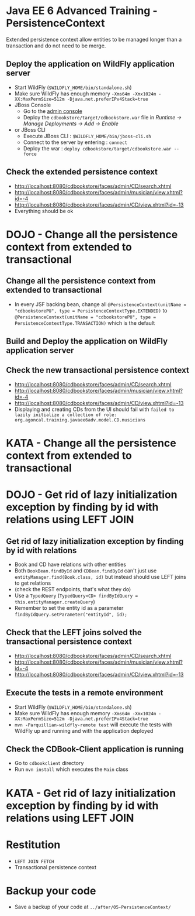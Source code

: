 # Java EE 6 Advanced Training - PersistenceContext

Extended persistence context allow entities to be managed longer than a transaction and do not need to be merge.

## Deploy the application on WildFly application server

* Start WildFly (`$WILDFLY_HOME/bin/standalone.sh`)
* Make sure WildFly has enough memory `-Xms64m -Xmx1024m -XX:MaxPermSize=512m -Djava.net.preferIPv4Stack=true`
* JBoss Console
	* Go to the [admin console](http://localhost:9990/)
	* Deploy the `cdbookstore/target/cdbookstore.war` file in _Runtime -> Manage Deployments -> Add -> Enable_
* or JBoss CLI
	* Execute JBoss CLI : `$WILDFLY_HOME/bin/jboss-cli.sh`
	* Connect to the server by entering : `connect` 
	* Deploy the war : `deploy cdbookstore/target/cdbookstore.war --force`  

## Check the extended persistence context

* [http://localhost:8080/cdbookstore/faces/admin/CD/search.xhtml]()
* [http://localhost:8080/cdbookstore/faces/admin/musician/view.xhtml?id=-4]()
* [http://localhost:8080/cdbookstore/faces/admin/CD/view.xhtml?id=-13]()
* Everything should be ok

# DOJO - Change all the persistence context from extended to transactional

## Change all the persistence context from extended to transactional

* In every JSF backing bean, change all `@PersistenceContext(unitName = "cdbookstorePU", type = PersistenceContextType.EXTENDED)` to `@PersistenceContext(unitName = "cdbookstorePU", type = PersistenceContextType.TRANSACTION)` which is the default

## Build and Deploy the application on WildFly application server

## Check the new transactional persistence context

* [http://localhost:8080/cdbookstore/faces/admin/CD/search.xhtml]()
* [http://localhost:8080/cdbookstore/faces/admin/musician/view.xhtml?id=-4]()
* [http://localhost:8080/cdbookstore/faces/admin/CD/view.xhtml?id=-13]()
* Displaying and creating CDs from the UI should fail with `failed to lazily initialize a collection of role: org.agoncal.training.javaee6adv.model.CD.musicians`

# KATA - Change all the persistence context from extended to transactional

# DOJO - Get rid of lazy initialization exception by finding by id with relations using LEFT JOIN

## Get rid of lazy initialization exception by finding by id with relations

* Book and CD have relations with other entities
* Both `BookBean.findById` and `CDBean.findById` can't just use `entityManager.find(Book.class, id)` but instead should use LEFT joins to get relations
* (check the REST endpoints, that's what they do)
* Use a `TypedQuery` (`TypedQuery<CD> findByIdQuery = this.entityManager.createQuery`)
* Remember to set the entity id as a parameter `findByIdQuery.setParameter("entityId", id);`

## Check that the LEFT joins solved the transactional persistence context

* [http://localhost:8080/cdbookstore/faces/admin/CD/search.xhtml]()
* [http://localhost:8080/cdbookstore/faces/admin/musician/view.xhtml?id=-4]()
* [http://localhost:8080/cdbookstore/faces/admin/CD/view.xhtml?id=-13]()

## Execute the tests in a remote environment

* Start WildFly (`$WILDFLY_HOME/bin/standalone.sh`)
* Make sure WildFly has enough memory `-Xms64m -Xmx1024m -XX:MaxPermSize=512m -Djava.net.preferIPv4Stack=true`
* `mvn -Parquillian-wildfly-remote test` will execute the tests with WildFly up and running and with the application deployed

## Check the CDBook-Client application is running

* Go to `cdbookclient` directory
* Run `mvn install` which executes the `Main` class

# KATA - Get rid of lazy initialization exception by finding by id with relations using LEFT JOIN

# Restitution

* `LEFT JOIN FETCH`
* Transactional persistence context

# Backup your code

* Save a backup of your code at `../after/05-PersistenceContext/`
